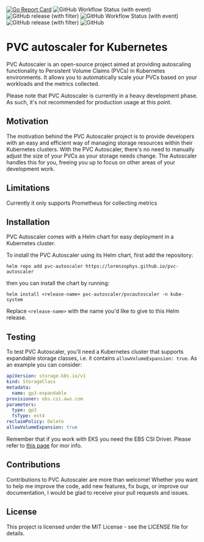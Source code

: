 [![Go Report Card](https://goreportcard.com/badge/github.com/lorenzophys/pvc-autoscaler)](https://goreportcard.com/report/github.com/lorenzophys/pvc-autoscaler)
![GitHub Workflow Status (with event)](https://img.shields.io/github/actions/workflow/status/lorenzophys/pvc-autoscaler/go-lint-test-build.yaml?logo=Go)
![GitHub release (with filter)](https://img.shields.io/github/v/release/lorenzophys/pvc-autoscaler?filter=v*&logo=Go)
![GitHub Workflow Status (with event)](https://img.shields.io/github/actions/workflow/status/lorenzophys/pvc-autoscaler/helm-lint-test.yaml?logo=helm&label=Helm)
![GitHub release (with filter)](https://img.shields.io/github/v/release/lorenzophys/pvc-autoscaler?filter=pvcautoscaler-*&logo=Helm&label=Helm%20release)
![GitHub](https://img.shields.io/github/license/lorenzophys/pvc-autoscaler)

# PVC autoscaler for Kubernetes

PVC Autoscaler is an open-source project aimed at providing autoscaling functionality to Persistent Volume Claims (PVCs) in Kubernetes environments. It allows you to automatically scale your PVCs based on your workloads and the metrics collected.

Please note that PVC Autoscaler is currently in a heavy development phase. As such, it's not recommended for production usage at this point.

## Motivation

The motivation behind the PVC Autoscaler project is to provide developers with an easy and efficient way of managing storage resources within their Kubernetes clusters. With the PVC Autoscaler, there's no need to manually adjust the size of your PVCs as your storage needs change. The Autoscaler handles this for you, freeing you up to focus on other areas of your development work.

## Limitations

Currently it only supports Prometheus for collecting metrics

## Installation

PVC Autoscaler comes with a Helm chart for easy deployment in a Kubernetes cluster.

To install the PVC Autoscaler using its Helm chart, first add the repository:

```console
helm repo add pvc-autoscaler https://lorenzophys.github.io/pvc-autoscaler
```

then you can install the chart by running:

```console
helm install <release-name> pvc-autoscaler/pvcautoscaler -n kube-system
```

Replace `<release-name>` with the name you'd like to give to this Helm release.

## Testing

To test PVC Autoscaler, you'll need a Kubernetes cluster that supports expandable storage classes, i.e. it contains `allowVolumeExpansion: true`. As an example you can consider:

```yaml
apiVersion: storage.k8s.io/v1
kind: StorageClass
metadata:
  name: gp3-expandable
provisioner: ebs.csi.aws.com
parameters:
  type: gp3
  fsType: ext4
reclaimPolicy: Delete
allowVolumeExpansion: true
```

Remember that if you work with EKS you need the EBS CSI Driver. Please refer to [this page](https://docs.aws.amazon.com/eks/latest/userguide/ebs-csi.html) for mor info.

## Contributions

Contributions to PVC Autoscaler are more than welcome! Whether you want to help me improve the code, add new features, fix bugs, or improve our documentation, I would be glad to receive your pull requests and issues.

## License

This project is licensed under the MIT License - see the LICENSE file for details.
